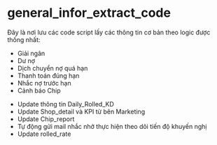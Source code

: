 # general_infor_extract_code

Đây là nơi lưu các code script lấy các thông tin cơ bản theo logic được thống nhất:
- Giải ngân
- Dư nợ
- Dịch chuyển nợ quá hạn
- Thanh toán đúng hạn
- Nhắc nợ trước hạn
- Cảnh báo Chip
+ Update thông tin Daily_Rolled_KD
+ Update Shop_detail và KPI từ bên Marketing
+ Update Chip_report
+ Tự động gửi mail nhắc nhở thực hiện theo dõi tiến độ khuyến nghị
+ Update rolled_rate
